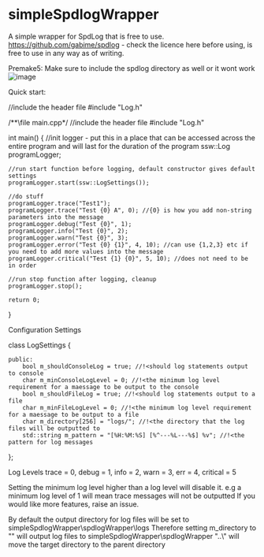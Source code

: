 # simpleSpdlogWrapper
A simple wrapper for SpdLog that is free to use.
https://github.com/gabime/spdlog - check the licence here before using, is free to use in any way as of writing.

Premake5:
Make sure to include the spdlog directory as well or it wont work
![image](https://github.com/user-attachments/assets/d2d553d3-1a6e-4daf-bce7-3db947962d0d)



Quick start:

//include the header file
#include "Log.h"

/**\file main.cpp*/
//include the header file
#include "Log.h"

int main() {
	//init logger - put this in a place that can be accessed across the entire program and will last for the duration of the program
	ssw::Log programLogger;

	//run start function before logging, default constructor gives default settings
	programLogger.start(ssw::LogSettings());

	//do stuff
	programLogger.trace("Test1");
	programLogger.trace("Test {0} A", 0); //{0} is how you add non-string parameters into the message
	programLogger.debug("Test {0}", 1);
	programLogger.info("Test {0}", 2);
	programLogger.warn("Test {0}", 3);
	programLogger.error("Test {0} {1}", 4, 10); //can use {1,2,3} etc if you need to add more values into the message
	programLogger.critical("Test {1} {0}", 5, 10); //does not need to be in order

	//run stop function after logging, cleanup
	programLogger.stop();

	return 0;
}

Configuration Settings

class LogSettings {

	public:
		bool m_shouldConsoleLog = true; //!<should log statements output to console
		char m_minConsoleLogLevel = 0; //!<the minimum log level requirement for a maessage to be output to the console
		bool m_shouldFileLog = true; //!<should log statements output to a file
		char m_minFileLogLevel = 0; //!<the minimum log level requirement for a maessage to be output to a file
		char m_directory[256] = "logs/"; //!<the directory that the log files will be outputted to
		std::string m_pattern = "[%H:%M:%S] [%^---%L---%$] %v"; //!<the pattern for log messages
};

Log Levels
    trace = 0,
    debug = 1,
    info = 2,
    warn = 3,
    err = 4,
    critical = 5
    
Setting the minimum log level higher than a log level will disable it.
e.g a minimum log level of 1 will mean trace messages will not be outputted
If you would like more features, raise an issue.

By default the output directory for log files will be set to simpleSpdlogWrapper\spdlogWrapper\logs
Therefore setting m_directory to "" will output log files to simpleSpdlogWrapper\spdlogWrapper
"..\\" will move the target directory to the parent directory
    
